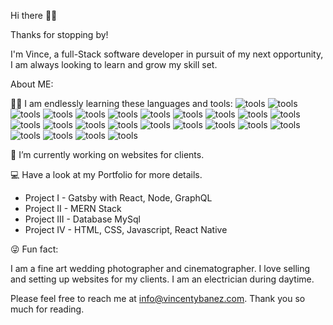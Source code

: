 Hi there 🙈🙉



Thanks for stopping by!

I'm Vince, a full-Stack software developer in pursuit of my next opportunity, I am always looking to learn and grow my skill set. 



About ME:


🧑‍💻 I am endlessly learning these languages and tools:
![tools](https://www.vectorlogo.zone/logos/babeljs/babeljs-icon.svg)
![tools](https://raw.githubusercontent.com/devicons/devicon/master/icons/bootstrap/bootstrap-plain-wordmark.svg)
![tools](https://raw.githubusercontent.com/devicons/devicon/master/icons/css3/css3-original-wordmark.svg)
![tools](https://raw.githubusercontent.com/devicons/devicon/master/icons/django/django-original.svg)
![tools](https://raw.githubusercontent.com/devicons/devicon/master/icons/express/express-original-wordmark.svg)
![tools](https://www.vectorlogo.zone/logos/figma/figma-icon.svg)
![tools](https://www.vectorlogo.zone/logos/firebase/firebase-icon.svg)
![tools](https://www.vectorlogo.zone/logos/gatsbyjs/gatsbyjs-icon.svg)
![tools](https://www.vectorlogo.zone/logos/git-scm/git-scm-icon.svg)
![tools](https://www.vectorlogo.zone/logos/heroku/heroku-icon.svg)
![tools](https://raw.githubusercontent.com/devicons/devicon/master/icons/html5/html5-original-wordmark.svg)
![tools](https://raw.githubusercontent.com/devicons/devicon/master/icons/javascript/javascript-original.svg)
![tools](https://raw.githubusercontent.com/devicons/devicon/master/icons/laravel/laravel-plain-wordmark.svg)
![tools](https://raw.githubusercontent.com/devicons/devicon/master/icons/mongodb/mongodb-original-wordmark.svg)
![tools](https://raw.githubusercontent.com/devicons/devicon/master/icons/mysql/mysql-original-wordmark.svg)
![tools](https://cdn.worldvectorlogo.com/logos/nextjs-2.svg)
![tools](https://raw.githubusercontent.com/devicons/devicon/master/icons/nodejs/nodejs-original-wordmark.svg)
![tools](https://raw.githubusercontent.com/devicons/devicon/master/icons/photoshop/photoshop-line.svg)
![tools](https://raw.githubusercontent.com/devicons/devicon/master/icons/react/react-original-wordmark.svg)
![tools](https://raw.githubusercontent.com/devicons/devicon/master/icons/redux/redux-original.svg)
![tools](https://raw.githubusercontent.com/devicons/devicon/master/icons/ruby/ruby-original.svg)
![tools](https://www.vectorlogo.zone/logos/tailwindcss/tailwindcss-icon.svg)
![tools](https://www.vectorlogo.zone/logos/vagrantup/vagrantup-icon.svg)
![tools](https://cdn.worldvectorlogo.com/logos/adobe-xd.svg)



🔭 I’m currently working on websites for clients.


💻 Have a look at my Portfolio for more details.


* Project I - Gatsby with React, Node, GraphQL
* Project II - MERN Stack 
* Project III - Database MySql
* Project IV - HTML, CSS, Javascript, React Native



😜 Fun fact:


I am a fine art wedding photographer and cinematographer.
I love selling and setting up websites for my clients.
I am an electrician during daytime.



Please feel free to reach me at info@vincentybanez.com. Thank you so much for reading. 
